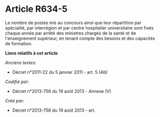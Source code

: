 # Article R634-5

Le nombre de postes mis au concours ainsi que leur répartition par spécialité, par interrégion et par centre hospitalier
universitaire sont fixés chaque année par arrêté des ministres chargés de la santé et de l'enseignement supérieur, en tenant
compte des besoins et des capacités de formation.

**Liens relatifs à cet article**

_Anciens textes_:

  - Décret n°2011-22 du 5 janvier 2011 - art. 5 (Ab)

_Codifié par_:

  - Décret n°2013-756 du 19 août 2013 -  Annexe (V)

_Créé par_:

  - Décret n°2013-756 du 19 août 2013 - art.
